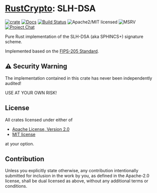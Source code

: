 # [RustCrypto]: SLH-DSA

[![crate][crate-image]][crate-link]
[![Docs][docs-image]][docs-link]
[![Build Status][build-image]][build-link]
![Apache2/MIT licensed][license-image]
![MSRV][rustc-image]
[![Project Chat][chat-image]][chat-link]

Pure Rust implementation of the SLH-DSA (aka SPHINCS+) signature scheme.

Implemented based on the [FIPS-205 Standard].

## ⚠️ Security Warning

The implementation contained in this crate has never been independently audited!

USE AT YOUR OWN RISK!

## License

All crates licensed under either of

* [Apache License, Version 2.0](http://www.apache.org/licenses/LICENSE-2.0)
* [MIT license](http://opensource.org/licenses/MIT)

at your option.

## Contribution

Unless you explicitly state otherwise, any contribution intentionally submitted
for inclusion in the work by you, as defined in the Apache-2.0 license, shall be
dual licensed as above, without any additional terms or conditions.

[crate-image]: https://img.shields.io/crates/v/slh-dsa
[crate-link]: https://crates.io/crates/slh-dsa
[docs-image]: https://docs.rs/slh-dsa/badge.svg
[docs-link]: https://docs.rs/slh-dsa/
[build-image]: https://github.com/RustCrypto/signatures/actions/workflows/slh-dsa.yml/badge.svg
[build-link]: https://github.com/RustCrypto/signatures/actions/workflows/slh-dsa.yml
[license-image]: https://img.shields.io/badge/license-Apache2.0/MIT-blue.svg
[rustc-image]: https://img.shields.io/badge/rustc-1.85+-blue.svg
[chat-image]: https://img.shields.io/badge/zulip-join_chat-blue.svg
[chat-link]: https://rustcrypto.zulipchat.com/#narrow/stream/260048-signatures

[//]: # (links)

[RustCrypto]: https://github.com/RustCrypto
[FIPS-205 Standard]: https://nvlpubs.nist.gov/nistpubs/FIPS/NIST.FIPS.205.pdf
